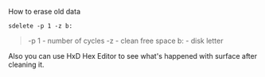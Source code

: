 How to erase old data

```
sdelete -p 1 -z b:
```

> -p 1 - number of cycles
> -z - clean free space
> b: - disk letter

Also you can use HxD Hex Editor to see what's happened with surface after cleaning it.
